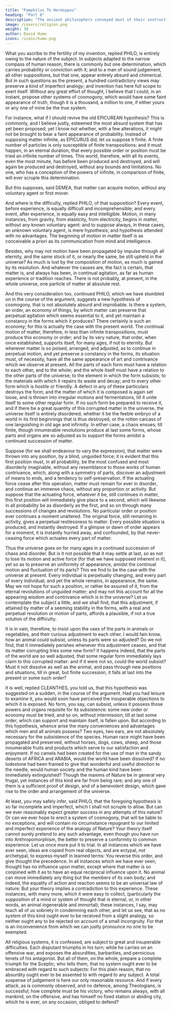 ```yaml
---
title: "Pamphilus To Hermippus"
heading: "Part 8"
description: "The ancient philosophers conveyed most of their instruction in the form of dialogue. But dialogues have been little practised in later ages and have seldom succeeded when attempted"
image: /covers/religion.png
weight: 30
author: David Hume
icons: /icons/hume.png
--- 
```



What you ascribe to the fertility of my invention, replied PHILO, is entirely owing to the nature of the subject. In subjects adapted to the narrow compass of human reason, there is commonly but one determination, which carries probability or conviction with it; and to a man of sound judgement, all other suppositions, but that one, appear entirely absurd and chimerical. But in such questions as the present, a hundred contradictory views may preserve a kind of imperfect analogy; and invention has here full scope to exert itself. Without any great effort of thought, I believe that I could, in an instant, propose other systems of cosmogony, which would have some faint appearance of truth, though it is a thousand, a million to one, if either yours or any one of mine be the true system.

For instance, what if I should revive the old EPICUREAN hypothesis? This is commonly, and I believe justly, esteemed the most absurd system that has yet been proposed; yet I know not whether, with a few alterations, it might not be brought to bear a faint appearance of probability. Instead of supposing matter infinite, as EPICURUS did, let us suppose it finite. A finite number of particles is only susceptible of finite transpositions: and it must happen, in an eternal duration, that every possible order or position must be tried an infinite number of times. This world, therefore, with all its events, even the most minute, has before been produced and destroyed, and will again be produced and destroyed, without any bounds and limitations. No one, who has a conception of the powers of infinite, in comparison of finite, will ever scruple this determination.

But this supposes, said DEMEA, that matter can acquire motion, without any voluntary agent or first mover.

And where is the difficulty, replied PHILO, of that supposition? Every event, before experience, is equally difficult and incomprehensible; and every event, after experience, is equally easy and intelligible. Motion, in many instances, from gravity, from elasticity, from electricity, begins in matter, without any known voluntary agent: and to suppose always, in these cases, an unknown voluntary agent, is mere hypothesis; and hypothesis attended with no advantages. The beginning of motion in matter itself is as conceivable a priori as its communication from mind and intelligence.

Besides, why may not motion have been propagated by impulse through all eternity, and the same stock of it, or nearly the same, be still upheld in the universe? As much is lost by the composition of motion, as much is gained by its resolution. And whatever the causes are, the fact is certain, that matter is, and always has been, in continual agitation, as far as human experience or tradition reaches. There is not probably, at present, in the whole universe, one particle of matter at absolute rest.

And this very consideration too, continued PHILO, which we have stumbled on in the course of the argument, suggests a new hypothesis of cosmogony, that is not absolutely absurd and improbable. Is there a system, an order, an economy of things, by which matter can preserve that perpetual agitation which seems essential to it, and yet maintain a constancy in the forms which it produces? There certainly is such an economy; for this is actually the case with the present world. The continual motion of matter, therefore, in less than infinite transpositions, must produce this economy or order; and by its very nature, that order, when once established, supports itself, for many ages, if not to eternity. But wherever matter is so poised, arranged, and adjusted, as to continue in perpetual motion, and yet preserve a constancy in the forms, its situation must, of necessity, have all the same appearance of art and contrivance which we observe at present. All the parts of each form must have a relation to each other, and to the whole; and the whole itself must have a relation to the other parts of the universe; to the element in which the form subsists; to the materials with which it repairs its waste and decay; and to every other form which is hostile or friendly. A defect in any of these particulars destroys the form; and the matter of which it is composed is again set loose, and is thrown into irregular motions and fermentations, till it unite itself to some other regular form. If no such form be prepared to receive it, and if there be a great quantity of this corrupted matter in the universe, the universe itself is entirely disordered; whether it be the feeble embryo of a world in its first beginnings that is thus destroyed, or the rotten carcass of one languishing in old age and infirmity. In either case, a chaos ensues; till finite, though innumerable revolutions produce at last some forms, whose parts and organs are so adjusted as to support the forms amidst a continued succession of matter.

Suppose (for we shall endeavour to vary the expression), that matter were thrown into any position, by a blind, unguided force; it is evident that this first position must, in all probability, be the most confused and most disorderly imaginable, without any resemblance to those works of human contrivance, which, along with a symmetry of parts, discover an adjustment of means to ends, and a tendency to self-preservation. If the actuating force cease after this operation, matter must remain for ever in disorder, and continue an immense chaos, without any proportion or activity. But suppose that the actuating force, whatever it be, still continues in matter, this first position will immediately give place to a second, which will likewise in all probability be as disorderly as the first, and so on through many successions of changes and revolutions. No particular order or position ever continues a moment unaltered. The original force, still remaining in activity, gives a perpetual restlessness to matter. Every possible situation is produced, and instantly destroyed. If a glimpse or dawn of order appears for a moment, it is instantly hurried away, and confounded, by that never-ceasing force which actuates every part of matter.

Thus the universe goes on for many ages in a continued succession of chaos and disorder. But is it not possible that it may settle at last, so as not to lose its motion and active force (for that we have supposed inherent in it), yet so as to preserve an uniformity of appearance, amidst the continual motion and fluctuation of its parts? This we find to be the case with the universe at present. Every individual is perpetually changing, and every part of every individual; and yet the whole remains, in appearance, the same. May we not hope for such a position, or rather be assured of it, from the eternal revolutions of unguided matter; and may not this account for all the appearing wisdom and contrivance which is in the universe? Let us contemplate the subject a little, and we shall find, that this adjustment, if attained by matter of a seeming stability in the forms, with a real and perpetual revolution or motion of parts, affords a plausible, if not a true solution of the difficulty.

It is in vain, therefore, to insist upon the uses of the parts in animals or vegetables, and their curious adjustment to each other. I would fain know, how an animal could subsist, unless its parts were so adjusted? Do we not find, that it immediately perishes whenever this adjustment ceases, and that its matter corrupting tries some new form? It happens indeed, that the parts of the world are so well adjusted, that some regular form immediately lays claim to this corrupted matter: and if it were not so, could the world subsist? Must it not dissolve as well as the animal, and pass through new positions and situations, till in great, but finite succession, it falls at last into the present or some such order?

It is well, replied CLEANTHES, you told us, that this hypothesis was suggested on a sudden, in the course of the argument. Had you had leisure to examine it, you would soon have perceived the insuperable objections to which it is exposed. No form, you say, can subsist, unless it possess those powers and organs requisite for its subsistence: some new order or economy must be tried, and so on, without intermission; till at last some order, which can support and maintain itself, is fallen upon. But according to this hypothesis, whence arise the many conveniences and advantages which men and all animals possess? Two eyes, two ears, are not absolutely necessary for the subsistence of the species. Human race might have been propagated and preserved, without horses, dogs, cows, sheep, and those innumerable fruits and products which serve to our satisfaction and enjoyment. If no camels had been created for the use of man in the sandy deserts of AFRICA and ARABIA, would the world have been dissolved? If no lodestone had been framed to give that wonderful and useful direction to the needle, would human society and the human kind have been immediately extinguished? Though the maxims of Nature be in general very frugal, yet instances of this kind are far from being rare; and any one of them is a sufficient proof of design, and of a benevolent design, which gave rise to the order and arrangement of the universe.

At least, you may safely infer, said PHILO, that the foregoing hypothesis is so far incomplete and imperfect, which I shall not scruple to allow. But can we ever reasonably expect greater success in any attempts of this nature? Or can we ever hope to erect a system of cosmogony, that will be liable to no exceptions, and will contain no circumstance repugnant to our limited and imperfect experience of the analogy of Nature? Your theory itself cannot surely pretend to any such advantage, even though you have run into Anthropomorphism, the better to preserve a conformity to common experience. Let us once more put it to trial. In all instances which we have ever seen, ideas are copied from real objects, and are ectypal, not archetypal, to express myself in learned terms: You reverse this order, and give thought the precedence. In all instances which we have ever seen, thought has no influence upon matter, except where that matter is so conjoined with it as to have an equal reciprocal influence upon it. No animal can move immediately any thing but the members of its own body; and indeed, the equality of action and reaction seems to be an universal law of nature: But your theory implies a contradiction to this experience. These instances, with many more, which it were easy to collect, (particularly the supposition of a mind or system of thought that is eternal, or, in other words, an animal ingenerable and immortal); these instances, I say, may teach all of us sobriety in condemning each other, and let us see, that as no system of this kind ought ever to be received from a slight analogy, so neither ought any to be rejected on account of a small incongruity. For that is an inconvenience from which we can justly pronounce no one to be exempted.

All religious systems, it is confessed, are subject to great and insuperable difficulties. Each disputant triumphs in his turn; while he carries on an offensive war, and exposes the absurdities, barbarities, and pernicious tenets of his antagonist. But all of them, on the whole, prepare a complete triumph for the Sceptic; who tells them, that no system ought ever to be embraced with regard to such subjects: For this plain reason, that no absurdity ought ever to be assented to with regard to any subject. A total suspense of judgement is here our only reasonable resource. And if every attack, as is commonly observed, and no defence, among Theologians, is successful; how complete must be his victory, who remains always, with all mankind, on the offensive, and has himself no fixed station or abiding city, which he is ever, on any occasion, obliged to defend?







